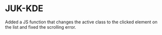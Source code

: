 # JUK-KDE
Added a JS function that changes the active class to the clicked element on the list and fixed the scrolling error.
